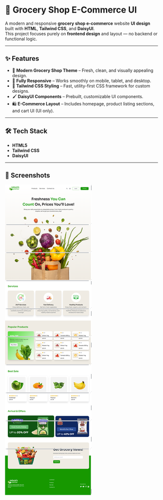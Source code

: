 # 🛒 Grocery Shop E-Commerce UI

A modern and responsive **grocery shop e-commerce** website **UI design** built with **HTML**, **Tailwind CSS**, and **DaisyUI**.  
This project focuses purely on **frontend design** and layout — no backend or functional logic.

---

## ✨ Features

- 🥦 **Modern Grocery Shop Theme** – Fresh, clean, and visually appealing design.
- 📱 **Fully Responsive** – Works smoothly on mobile, tablet, and desktop.
- 🎨 **Tailwind CSS Styling** – Fast, utility-first CSS framework for custom designs.
- 🖌 **DaisyUI Components** – Prebuilt, customizable UI components.
- 🛍 **E-Commerce Layout** – Includes homepage, product listing sections, and cart UI (UI only).

---

## 🛠 Tech Stack

- **HTML5**
- **Tailwind CSS**
- **DaisyUI**

---

## 📸 Screenshots

![Grocery Shop UI Screenshot](assets/screencapture-grocery-shop.png)
